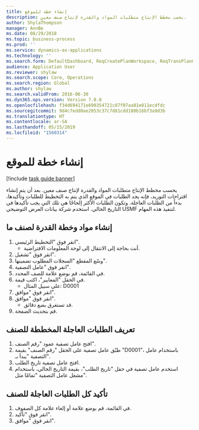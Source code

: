 ```yaml
---
title: إنشاء خطة للموقع
description: يحسب مخطط الإنتاج متطلبات المواد والقدرة لإنتاج صنف معين.
author: ShylaThompson
manager: AnnBe
ms.date: 08/29/2018
ms.topic: business-process
ms.prod: ''
ms.service: dynamics-ax-applications
ms.technology: ''
ms.search.form: DefaultDashboard, ReqCreatePlanWorkspace, ReqTransPlanCard, ReqTransPOUrgentFormPart, SysQueryForm
audience: Application User
ms.reviewer: shylaw
ms.search.scope: Core, Operations
ms.search.region: Global
ms.author: shylaw
ms.search.validFrom: 2016-06-30
ms.dyn365.ops.version: Version 7.0.0
ms.openlocfilehash: f34d694171e690354721c87f07aa81e811ecdfdc
ms.sourcegitcommit: 9d4c7edd0ae2053c37c7d81cdd180b16bf3a9d3b
ms.translationtype: HT
ms.contentlocale: ar-SA
ms.lasthandoff: 05/15/2019
ms.locfileid: "1560314"
---
```

# <a name="create-a-plan-for-a-site"></a>إنشاء خطة للموقع

[!include [task guide banner](../../includes/task-guide-banner.md)]

يحسب مخطط الإنتاج متطلبات المواد والقدرة لإنتاج صنف معين. بعد أن يتم إنشاء اقتراحات التوريد، فإنه يجد الطلبات في الموقع الذي يتم به التخطيط للطلبات وتأكيدها، بدءاً من الطلبات العاجلة. وتكون الطلبات الأكثر إلحاحًا هي تلك التي يجب تأكيدها في التاريخ الحالي. استخدم شركة بيانات العرض التوضيحي USMF لتنفيذ هذه المهام.


## <a name="create-a-materials-and-capacity-plan-for-an-item"></a>إنشاء مواد وخطة القدرة لصنف ما
1. انقر فوق "التخطيط الرئيسي‬".
    * أنت بحاجة إلى الانتقال إلى لوحة المعلومات الافتراضية.  
2. انقر فوق "تشغيل".
3. وسّع المقطع "السجلات المطلوب تضمينها‬".
4. انقر فوق "عامل التصفية".
5. في القائمة، قم بوضع علامة للصف المحدد.
6. في الحقل "المعايير"، اكتب قيمة.
    * على سبيل المثال: D0001  
7. انقر فوق "موافق".
8. انقر فوق "موافق".
    * قد تستغرق بضع دقائق.  
9. قم بتحديث الصفحة.

## <a name="identify-the-urgent-planned-orders-for-the-item"></a>تعريف الطلبات العاجلة المخططة للصنف
1. افتح عامل تصفية عمود "رقم الصنف".
2. طبّق عامل تصفية على الحقل "رقم الصنف" بقيمة "D0001"، باستخدام عامل التصفية "يبدأ بـ".
3. افتح عامل تصفية تاريخ الطلب.
4. استخدم عامل تصفية في حقل "تاريخ الطلب"، بقيمة التاريخ الحالي، باستخدام مشغل عامل التصفية "تمامًا مثل".

## <a name="firm-all-the-urgent-orders-for-the-item"></a>تأكيد كل الطلبات العاجلة للصنف
1. في القائمة، قم بوضع علامة أو إلغاء علامة كل الصفوف.
2. انقر فوق "تأكيد".
3. انقر فوق "موافق".

